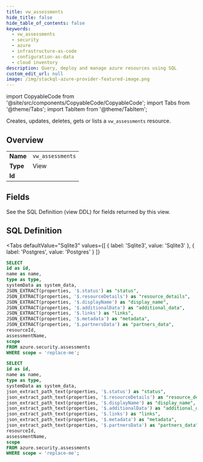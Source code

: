 ```yaml
--- 
title: vw_assessments
hide_title: false
hide_table_of_contents: false
keywords:
  - vw_assessments
  - security
  - azure
  - infrastructure-as-code
  - configuration-as-data
  - cloud inventory
description: Query, deploy and manage azure resources using SQL
custom_edit_url: null
image: /img/stackql-azure-provider-featured-image.png
---
```


import CopyableCode from '@site/src/components/CopyableCode/CopyableCode';
import Tabs from '@theme/Tabs';
import TabItem from '@theme/TabItem';

Creates, updates, deletes, gets or lists a <code>vw_assessments</code> resource.

## Overview
<table><tbody>
<tr><td><b>Name</b></td><td><code>vw_assessments</code></td></tr>
<tr><td><b>Type</b></td><td>View</td></tr>
<tr><td><b>Id</b></td><td><CopyableCode code="azure.security.vw_assessments" /></td></tr>
</tbody></table>

## Fields

See the SQL Definition (view DDL) for fields returned by this view.

## SQL Definition

<Tabs
defaultValue="Sqlite3"
values={[
{ label: 'Sqlite3', value: 'Sqlite3' },
{ label: 'Postgres', value: 'Postgres' }
]}
>
<TabItem value="Sqlite3">

```sql
SELECT
id as id,
name as name,
type as type,
systemData as system_data,
JSON_EXTRACT(properties, '$.status') as "status",
JSON_EXTRACT(properties, '$.resourceDetails') as "resource_details",
JSON_EXTRACT(properties, '$.displayName') as "display_name",
JSON_EXTRACT(properties, '$.additionalData') as "additional_data",
JSON_EXTRACT(properties, '$.links') as "links",
JSON_EXTRACT(properties, '$.metadata') as "metadata",
JSON_EXTRACT(properties, '$.partnersData') as "partners_data",
resourceId,
assessmentName,
scope
FROM azure.security.assessments
WHERE scope = 'replace-me';
```

</TabItem>
<TabItem value="Postgres">

```sql
SELECT
id as id,
name as name,
type as type,
systemData as system_data,
json_extract_path_text(properties, '$.status') as "status",
json_extract_path_text(properties, '$.resourceDetails') as "resource_details",
json_extract_path_text(properties, '$.displayName') as "display_name",
json_extract_path_text(properties, '$.additionalData') as "additional_data",
json_extract_path_text(properties, '$.links') as "links",
json_extract_path_text(properties, '$.metadata') as "metadata",
json_extract_path_text(properties, '$.partnersData') as "partners_data",
resourceId,
assessmentName,
scope
FROM azure.security.assessments
WHERE scope = 'replace-me';
```

</TabItem>
</Tabs>
